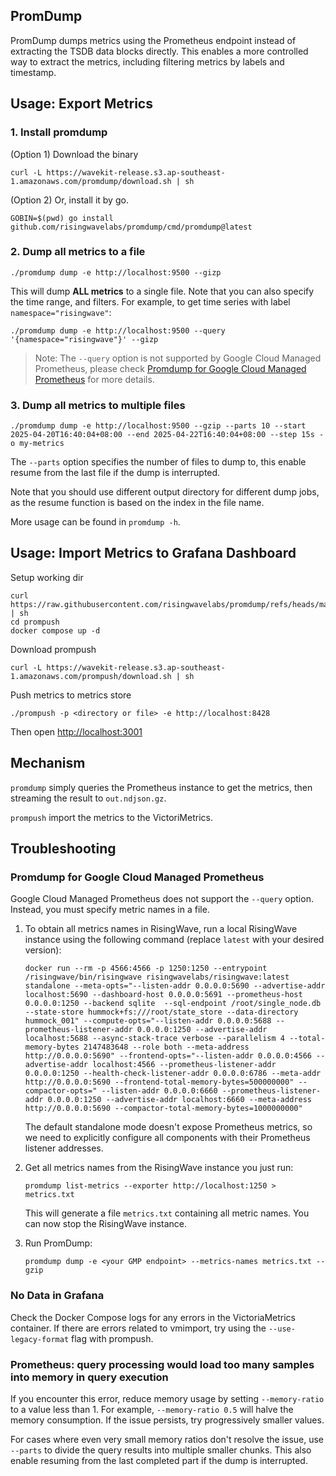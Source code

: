 ## PromDump

PromDump dumps metrics using the Prometheus endpoint instead of extracting the TSDB data blocks directly. This enables a more controlled way to extract the metrics, including filtering metrics by labels and timestamp. 

## Usage: Export Metrics

### 1. Install promdump
(Option 1) Download the binary
```shell
curl -L https://wavekit-release.s3.ap-southeast-1.amazonaws.com/promdump/download.sh | sh
```

(Option 2) Or, install it by go.
```shell
GOBIN=$(pwd) go install github.com/risingwavelabs/promdump/cmd/promdump@latest
```

### 2. Dump all metrics to a file
```shell
./promdump dump -e http://localhost:9500 --gizp
```
This will dump **ALL metrics** to a single file. Note that you can also specify the time range, and filters.  For example, to get time series with label `namespace="risingwave"`:
```shell
./promdump dump -e http://localhost:9500 --query '{namespace="risingwave"}' --gizp
```

> Note: The `--query` option is not supported by Google Cloud Managed Prometheus, please check [Promdump for Google Cloud Managed Prometheus](#promdump-for-google-cloud-managed-prometheus) for more details.

### 3. Dump all metrics to multiple files
```shell
./promdump dump -e http://localhost:9500 --gzip --parts 10 --start 2025-04-20T16:40:04+08:00 --end 2025-04-22T16:40:04+08:00 --step 15s -o my-metrics
```

The `--parts` option specifies the number of files to dump to, this enable resume from the last file if the dump is interrupted. 

Note that you should use different output directory for different dump jobs, as the resume function is based on the index in the file name.

More usage can be found in `promdump -h`.

## Usage: Import Metrics to Grafana Dashboard

Setup working dir
```shell
curl https://raw.githubusercontent.com/risingwavelabs/promdump/refs/heads/main/examples/prompush/download.sh | sh
cd prompush
docker compose up -d
```

Download prompush
```shell
curl -L https://wavekit-release.s3.ap-southeast-1.amazonaws.com/prompush/download.sh | sh 
```

Push metrics to metrics store
```
./prompush -p <directory or file> -e http://localhost:8428
```

Then open [http://localhost:3001](http://localhost:3001)

## Mechanism

`promdump` simply queries the Prometheus instance to get the metrics, then streaming the result to `out.ndjson.gz`. 

`prompush` import the metrics to the VictoriMetrics.

## Troubleshooting

### Promdump for Google Cloud Managed Prometheus

Google Cloud Managed Prometheus does not support the `--query` option. Instead, you must specify metric names in a file.

1. To obtain all metrics names in RisingWave, run a local RisingWave instance using the following command (replace `latest` with your desired version):

    ```shell
    docker run --rm -p 4566:4566 -p 1250:1250 --entrypoint /risingwave/bin/risingwave risingwavelabs/risingwave:latest standalone --meta-opts="--listen-addr 0.0.0.0:5690 --advertise-addr localhost:5690 --dashboard-host 0.0.0.0:5691 --prometheus-host 0.0.0.0:1250 --backend sqlite  --sql-endpoint /root/single_node.db --state-store hummock+fs:///root/state_store --data-directory hummock_001" --compute-opts="--listen-addr 0.0.0.0:5688 --prometheus-listener-addr 0.0.0.0:1250 --advertise-addr localhost:5688 --async-stack-trace verbose --parallelism 4 --total-memory-bytes 2147483648 --role both --meta-address http://0.0.0.0:5690" --frontend-opts="--listen-addr 0.0.0.0:4566 --advertise-addr localhost:4566 --prometheus-listener-addr 0.0.0.0:1250 --health-check-listener-addr 0.0.0.0:6786 --meta-addr http://0.0.0.0:5690 --frontend-total-memory-bytes=500000000" --compactor-opts=" --listen-addr 0.0.0.0:6660 --prometheus-listener-addr 0.0.0.0:1250 --advertise-addr localhost:6660 --meta-address http://0.0.0.0:5690 --compactor-total-memory-bytes=1000000000"
    ```

    The default standalone mode doesn't expose Prometheus metrics, so we need to explicitly configure all components with their Prometheus listener addresses.

2. Get all metrics names from the RisingWave instance you just run:
    ```shell
    promdump list-metrics --exporter http://localhost:1250 > metrics.txt
    ```
    This will generate a file `metrics.txt` containing all metric names. You can now stop the RisingWave instance.

3. Run PromDump:
    ```shell
    promdump dump -e <your GMP endpoint> --metrics-names metrics.txt --gzip
    ```

### No Data in Grafana

Check the Docker Compose logs for any errors in the VictoriaMetrics container. If there are errors related to vmimport, try using the `--use-legacy-format` flag with prompush.


### Prometheus: query processing would load too many samples into memory in query execution
If you encounter this error, reduce memory usage by setting `--memory-ratio` to a value less than 1. For example, `--memory-ratio 0.5` will halve the memory consumption.
If the issue persists, try progressively smaller values.

For cases where even very small memory ratios don't resolve the issue, use `--parts` to divide the query results into multiple smaller chunks. This also enable resuming from the last completed part if the dump is interrupted.
